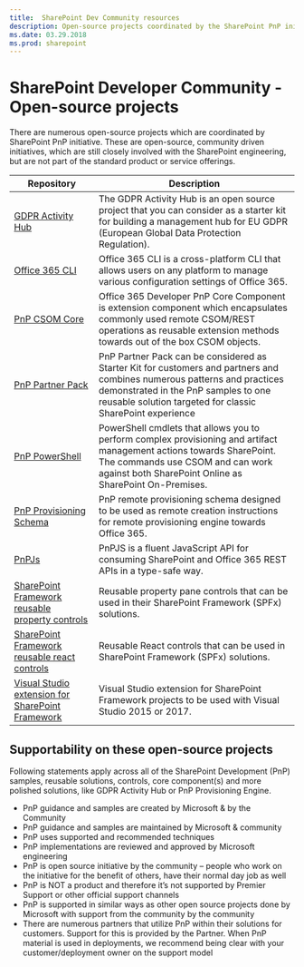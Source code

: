 ```yaml
---
title:  SharePoint Dev Community resources
description: Open-source projects coordinated by the SharePoint PnP initiative
ms.date: 03.29.2018
ms.prod: sharepoint
---
```


# SharePoint Developer Community - Open-source projects

There are numerous open-source projects which are coordinated by SharePoint PnP initiative. These are open-source, community driven initiatives, which are still closely involved with the SharePoint engineering, but are not part of the standard product or service offerings.

| Repository | Description |
|--------|--------|
| [GDPR Activity Hub](https://github.com/SharePoint/sp-dev-gdpr-activity-hub) | The GDPR Activity Hub is an open source project that you can consider as a starter kit for building a management hub for EU GDPR (European Global Data Protection Regulation). |
| [Office 365 CLI](https://sharepoint.github.io/office365-cli/) | Office 365 CLI is a cross-platform CLI that allows users on any platform to manage various configuration settings of Office 365. |
| [PnP CSOM Core](https://github.com/SharePoint/PnP-Sites-Core) | Office 365 Developer PnP Core Component is extension component which encapsulates commonly used remote CSOM/REST operations as reusable extension methods towards out of the box CSOM objects.  |
| [PnP Partner Pack](https://github.com/SharePoint/PnP-Partner-Pack) | PnP Partner Pack can be considered as Starter Kit for customers and partners and combines numerous patterns and practices demonstrated in the PnP samples to one reusable solution targeted for classic SharePoint experience |
| [PnP PowerShell](https://docs.microsoft.com/en-us/powershell/sharepoint/sharepoint-pnp/sharepoint-pnp-cmdlets?view=sharepoint-ps) | PowerShell cmdlets that allows you to perform complex provisioning and artifact management actions towards SharePoint. The commands use CSOM and can work against both SharePoint Online as SharePoint On-Premises. |
| [PnP Provisioning Schema](https://github.com/SharePoint/PnP-provisioning-schema) | PnP remote provisioning schema designed to be used as remote creation instructions for remote provisioning engine towards Office 365. |
| [PnPJs](https://pnp.github.io/pnpjs/) | PnPJS is a fluent JavaScript API for consuming SharePoint and Office 365 REST APIs in a type-safe way. |
| [SharePoint Framework reusable property controls](https://github.com/SharePoint/sp-dev-fx-property-controls) | Reusable property pane controls that can be used in their SharePoint Framework (SPFx) solutions. |
| [SharePoint Framework reusable react controls](https://github.com/SharePoint/sp-dev-fx-controls-react) | Reusable React controls that can be used in SharePoint Framework (SPFx) solutions. |
| [Visual Studio extension for SharePoint Framework](https://github.com/SharePoint/sp-dev-fx-vs-extension) | Visual Studio extension for SharePoint Framework projects to be used with Visual Studio 2015 or 2017. |

## Supportability on these open-source projects

Following statements apply across all of the SharePoint Development (PnP) samples, reusable solutions, controls, core component(s) and more polished solutions, like GDPR Activity Hub or PnP Provisioning Engine.

* PnP guidance and samples are created by Microsoft & by the Community
* PnP guidance and samples are maintained by Microsoft & community
* PnP uses supported and recommended techniques
* PnP implementations are reviewed and approved by Microsoft engineering
* PnP is open source initiative by the community – people who work on the initiative for the benefit of others, have their normal day job as well
* PnP is NOT a product and therefore it’s not supported by Premier Support or other official support channels
* PnP is supported in similar ways as other open source projects done by Microsoft with support from the community by the community
* There are numerous partners that utilize PnP within their solutions for customers. Support for this is provided by the Partner. When PnP material is used in deployments, we recommend being clear with your customer/deployment owner on the support model
